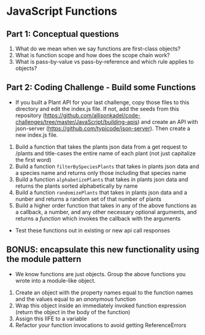 # JavaScript Functions

## Part 1: Conceptual questions
1. What do we mean when we say functions are first-class objects?
2. What is function scope and how does the scope chain work?
3. What is pass-by-value vs pass-by-reference and which rule applies to objects?

## Part 2: Coding Challenge - Build some Functions
* If you built a Plant API for your last challenge, copy those files to this directory and edit the index.js file. If not,  add the seeds from this repository (https://github.com/allisonkadel/code-challenges/tree/master/JavaScript/building-apis) and create an API with json-server (https://github.com/typicode/json-server). Then create a new index.js file.
1. Build a function that takes the plants json data from a get request to /plants and title-cases the entire name of each plant (not just capitalize the first word)
2. Build a function `filterBySpeciesPlants` that takes in plants json data and a species name and returns only those including that species name
3. Build a function `alphabetizePlants` that takes in plants json data and returns the plants sorted alphabetically by name
4. Build a function `randomizePlants` that takes in plants json data and a nunber and returns a random set of that number of plants
5. Build a higher order function that takes in any of the above functions as a callback, a number, and any other necessary optional arguments, and returns a *function* which invokes the callback with the arguments
* Test these functions out in existing or new api call responses

## BONUS: encapsulate this new functionality using the module pattern
* We know functions are just objects. Group the above functions you wrote into a module-like object.
1. Create an object with the property names equal to the function names and the values equal to an *anonymous* function
2. Wrap this object inside an immediately invoked function expression (return the object in the body of the function)
3. Assign this IIFE to a variable
4. Refactor your function invocations to avoid getting ReferenceErrors